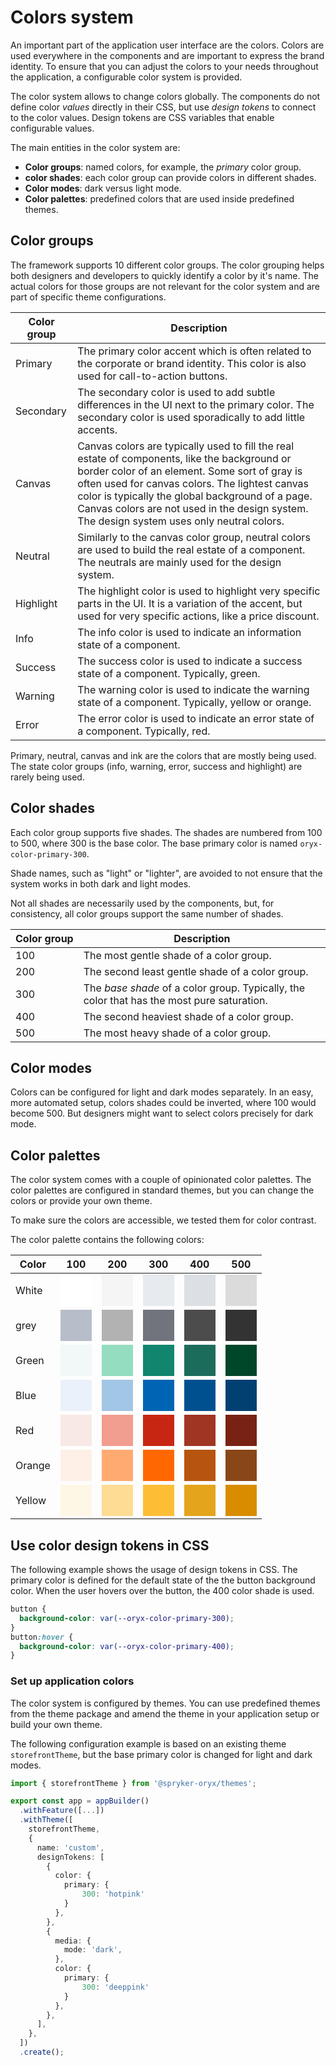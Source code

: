 # Colors system

An important part of the application user interface are the colors. Colors are used everywhere in the components and are important to express the brand identity. To ensure that you can adjust the colors to your needs throughout the application, a configurable color system is provided.

The color system allows to change colors globally. The components do not define color _values_ directly in their CSS, but use _design tokens_ to connect to the color values. Design tokens are CSS variables that enable configurable values.

The main entities in the color system are:

- **Color groups**: named colors, for example, the _primary_ color group.
- **color shades**: each color group can provide colors in different shades.
- **Color modes**: dark versus light mode.
- **Color palettes**: predefined colors that are used inside predefined themes.

## Color groups

The framework supports 10 different color groups. The color grouping helps both designers and developers to quickly identify a color by it's name. The actual colors for those groups are not relevant for the color system and are part of specific theme configurations.

| Color group | Description                                                                                                                                                                                                                                                                                                                                        |
| ----------- | -------------------------------------------------------------------------------------------------------------------------------------------------------------------------------------------------------------------------------------------------------------------------------------------------------------------------------------------------- |
| Primary     | The primary color accent which is often related to the corporate or brand identity. This color is also used for call-to-action buttons.                                                                                                                                                                                                            |
| Secondary   | The secondary color is used to add subtle differences in the UI next to the primary color. The secondary color is used sporadically to add little accents.                                                                                                                                                                                         |
| Canvas      | Canvas colors are typically used to fill the real estate of components, like the background or border color of an element. Some sort of gray is often used for canvas colors. The lightest canvas color is typically the global background of a page. Canvas colors are not used in the design system. The design system uses only neutral colors. |
| Neutral     | Similarly to the canvas color group, neutral colors are used to build the real estate of a component. The neutrals are mainly used for the design system.                                                                                                                                                                                          |
| Highlight   | The highlight color is used to highlight very specific parts in the UI. It is a variation of the accent, but used for very specific actions, like a price discount.                                                                                                                                                                                |
| Info        | The info color is used to indicate an information state of a component.                                                                                                                                                                                                                                                                            |
| Success     | The success color is used to indicate a success state of a component. Typically, green.                                                                                                                                                                                                                                                            |
| Warning     | The warning color is used to indicate the warning state of a component. Typically, yellow or orange.                                                                                                                                                                                                                                               |
| Error       | The error color is used to indicate an error state of a component. Typically, red.                                                                                                                                                                                                                                                                 |

Primary, neutral, canvas and ink are the colors that are mostly being used. The state color groups (info, warning, error, success and highlight) are rarely being used.

## Color shades

Each color group supports five shades. The shades are numbered from 100 to 500, where 300 is the base color. The base primary color is named `oryx-color-primary-300`.

Shade names, such as "light" or "lighter", are avoided to not ensure that the system works in both dark and light modes.

Not all shades are necessarily used by the components, but, for consistency, all color groups support the same number of shades.

| Color&nbsp;group | Description                                                                                |
| ---------------- | ------------------------------------------------------------------------------------------ |
| 100              | The most gentle shade of a color group.                                                    |
| 200              | The second least gentle shade of a color group.                                            |
| 300              | The _base shade_ of a color group. Typically, the color that has the most pure saturation. |
| 400              | The second heaviest shade of a color group.                                                |
| 500              | The most heavy shade of a color group.                                                     |

## Color modes

Colors can be configured for light and dark modes separately. In an easy, more automated setup, colors shades could be inverted, where 100 would become 500. But designers might want to select colors precisely for dark mode.

## Color palettes

The color system comes with a couple of opinionated color palettes. The color palettes are configured in standard themes, but you can change the colors or provide your own theme.

To make sure the colors are accessible, we tested them for color contrast.

The color palette contains the following colors:

<style>c {display:block;width:50px;height:50px;background-color: var(--c)}</style>

| Color  | 100                          | 200                          | 300                          | 400                          | 500                          |
| ------ | ---------------------------- | ---------------------------- | ---------------------------- | ---------------------------- | ---------------------------- |
| White  | <c style="--c:#FFFFFF;"></c> | <c style="--c:#F5F5F5;"></c> | <c style="--c:#E7EAEE;"></c> | <c style="--c:#DCE0E5;"></c> | <c style="--c:#DBDBDB;"></c> |
| grey   | <c style="--c:#B7BEC9;"></c> | <c style="--c:#B2B2B2;"></c> | <c style="--c:#71747C;"></c> | <c style="--c:#4C4C4C;"></c> | <c style="--c:#333333;"></c> |
| Green  | <c style="--c:#F1F8F7;"></c> | <c style="--c:#94DDC0;"></c> | <c style="--c:#11856E;"></c> | <c style="--c:#1C6C5C;"></c> | <c style="--c:#004628;"></c> |
| Blue   | <c style="--c:#EAF1FA;"></c> | <c style="--c:#A2C6E5;"></c> | <c style="--c:#0064B4;"></c> | <c style="--c:#005090;"></c> | <c style="--c:#034072;"></c> |
| Red    | <c style="--c:#F8E9E6;"></c> | <c style="--c:#F19D8F;"></c> | <c style="--c:#C72712;"></c> | <c style="--c:#A03523;"></c> | <c style="--c:#782214;"></c> |
| Orange | <c style="--c:#FEF0E6;"></c> | <c style="--c:#FFAA70;"></c> | <c style="--c:#FF6800;"></c> | <c style="--c:#B7540F;"></c> | <c style="--c:#894618;"></c> |
| Yellow | <c style="--c:#FFF7E6;"></c> | <c style="--c:#FEDC93;"></c> | <c style="--c:#FDBE36;"></c> | <c style="--c:#E4A41C;"></c> | <c style="--c:#D88D00;"></c> |

## Use color design tokens in CSS

The following example shows the usage of design tokens in CSS. The primary color is defined for the default state of the the button background color. When the user hovers over the button, the 400 color shade is used.

```css
button {
  background-color: var(--oryx-color-primary-300);
}
button:hover {
  background-color: var(--oryx-color-primary-400);
}
```

### Set up application colors

The color system is configured by themes. You can use predefined themes from the theme package and amend the theme in your application setup or build your own theme.

The following configuration example is based on an existing theme `storefrontTheme`, but the base primary color is changed for light and dark modes.

```ts
import { storefrontTheme } from '@spryker-oryx/themes';

export const app = appBuilder()
  .withFeature([...])
  .withTheme([
    storefrontTheme,
    {
      name: 'custom',
      designTokens: [
        {
          color: {
            primary: {
                300: 'hotpink'
            }
          },
        },
        {
          media: {
            mode: 'dark',
          },
          color: {
            primary: {
                300: 'deeppink'
            }
          },
        },
      ],
    },
  ])
  .create();

```
